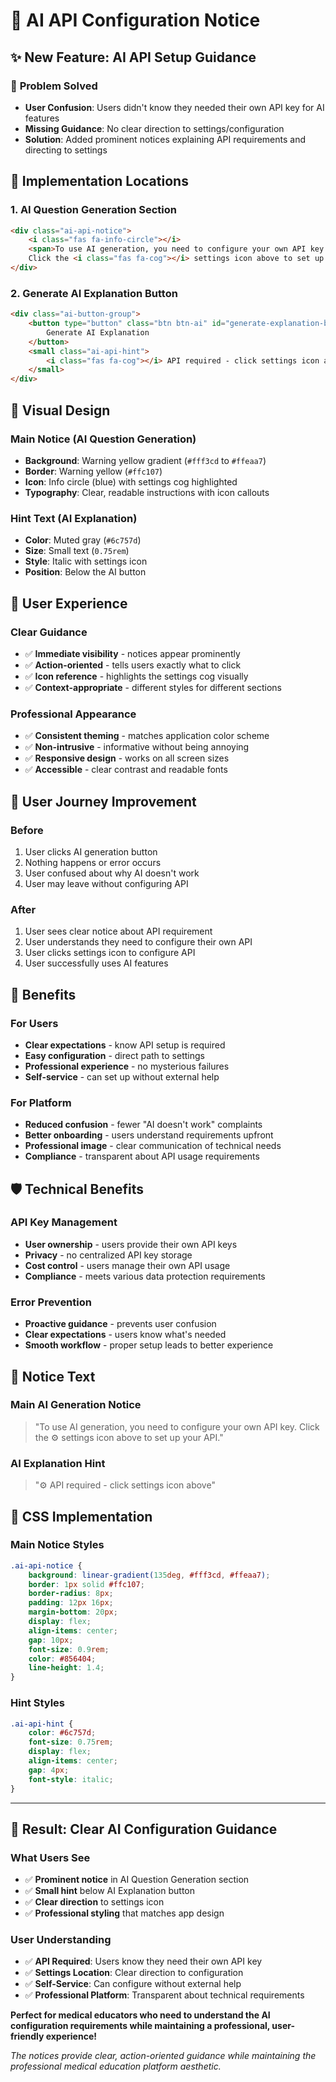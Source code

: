 # 🤖 AI API Configuration Notice

## ✨ New Feature: AI API Setup Guidance

### 🎯 **Problem Solved**
- **User Confusion**: Users didn't know they needed their own API key for AI features
- **Missing Guidance**: No clear direction to settings/configuration
- **Solution**: Added prominent notices explaining API requirements and directing to settings

## 📍 **Implementation Locations**

### **1. AI Question Generation Section**
```html
<div class="ai-api-notice">
    <i class="fas fa-info-circle"></i>
    <span>To use AI generation, you need to configure your own API key. 
    Click the <i class="fas fa-cog"></i> settings icon above to set up your API.</span>
</div>
```

### **2. Generate AI Explanation Button**
```html
<div class="ai-button-group">
    <button type="button" class="btn btn-ai" id="generate-explanation-btn">
        Generate AI Explanation
    </button>
    <small class="ai-api-hint">
        <i class="fas fa-cog"></i> API required - click settings icon above
    </small>
</div>
```

## 🎨 **Visual Design**

### **Main Notice (AI Question Generation)**
- **Background**: Warning yellow gradient (`#fff3cd` to `#ffeaa7`)
- **Border**: Warning yellow (`#ffc107`)
- **Icon**: Info circle (blue) with settings cog highlighted
- **Typography**: Clear, readable instructions with icon callouts

### **Hint Text (AI Explanation)**
- **Color**: Muted gray (`#6c757d`) 
- **Size**: Small text (`0.75rem`)
- **Style**: Italic with settings icon
- **Position**: Below the AI button

## 🔧 **User Experience**

### **Clear Guidance**
- ✅ **Immediate visibility** - notices appear prominently
- ✅ **Action-oriented** - tells users exactly what to click
- ✅ **Icon reference** - highlights the settings cog visually
- ✅ **Context-appropriate** - different styles for different sections

### **Professional Appearance**
- ✅ **Consistent theming** - matches application color scheme
- ✅ **Non-intrusive** - informative without being annoying  
- ✅ **Responsive design** - works on all screen sizes
- ✅ **Accessible** - clear contrast and readable fonts

## 🎯 **User Journey Improvement**

### **Before**
1. User clicks AI generation button
2. Nothing happens or error occurs
3. User confused about why AI doesn't work
4. User may leave without configuring API

### **After** 
1. User sees clear notice about API requirement
2. User understands they need to configure their own API
3. User clicks settings icon to configure API
4. User successfully uses AI features

## 📱 **Benefits**

### **For Users**
- **Clear expectations** - know API setup is required
- **Easy configuration** - direct path to settings  
- **Professional experience** - no mysterious failures
- **Self-service** - can set up without external help

### **For Platform**
- **Reduced confusion** - fewer "AI doesn't work" complaints
- **Better onboarding** - users understand requirements upfront
- **Professional image** - clear communication of technical needs
- **Compliance** - transparent about API usage requirements

## 🛡️ **Technical Benefits**

### **API Key Management**
- **User ownership** - users provide their own API keys
- **Privacy** - no centralized API key storage
- **Cost control** - users manage their own API usage
- **Compliance** - meets various data protection requirements

### **Error Prevention**
- **Proactive guidance** - prevents user confusion
- **Clear expectations** - users know what's needed
- **Smooth workflow** - proper setup leads to better experience

## 📝 **Notice Text**

### **Main AI Generation Notice**
> "To use AI generation, you need to configure your own API key. Click the ⚙️ settings icon above to set up your API."

### **AI Explanation Hint**
> "⚙️ API required - click settings icon above"

## 🎨 **CSS Implementation**

### **Main Notice Styles**
```css
.ai-api-notice {
    background: linear-gradient(135deg, #fff3cd, #ffeaa7);
    border: 1px solid #ffc107;
    border-radius: 8px;
    padding: 12px 16px;
    margin-bottom: 20px;
    display: flex;
    align-items: center;
    gap: 10px;
    font-size: 0.9rem;
    color: #856404;
    line-height: 1.4;
}
```

### **Hint Styles**
```css
.ai-api-hint {
    color: #6c757d;
    font-size: 0.75rem;
    display: flex;
    align-items: center;
    gap: 4px;
    font-style: italic;
}
```

---

## 🎉 **Result: Clear AI Configuration Guidance**

### **What Users See**
- ✅ **Prominent notice** in AI Question Generation section
- ✅ **Small hint** below AI Explanation button  
- ✅ **Clear direction** to settings icon
- ✅ **Professional styling** that matches app design

### **User Understanding**
- ✅ **API Required**: Users know they need their own API key
- ✅ **Settings Location**: Clear direction to configuration
- ✅ **Self-Service**: Can configure without external help
- ✅ **Professional Platform**: Transparent about technical requirements

**Perfect for medical educators who need to understand the AI configuration requirements while maintaining a professional, user-friendly experience!**

*The notices provide clear, action-oriented guidance while maintaining the professional medical education platform aesthetic.*